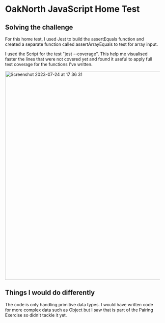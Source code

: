 # OakNorth JavaScript Home Test

## Solving the challenge

For this home test, I used Jest to build the assertEquals function and created a separate function called assertArrayEquals to test for array input. 

I used the Script for the test "jest --coverage". This help me visualised faster the lines that were not covered yet and found it useful to apply full test coverage for the functions I've written.

<img width="678" alt="Screenshot 2023-07-24 at 17 36 31" src="https://github.com/cazanelena/javascript-home-test/assets/59057287/e193a761-f98b-4c97-9599-85b397ec6ff6">

## Things I would do differently 

The code is only handling primitive data types. I would have written code for more complex data such as Object but I saw that is part of the Pairing Exercise so didn't tackle it yet.



